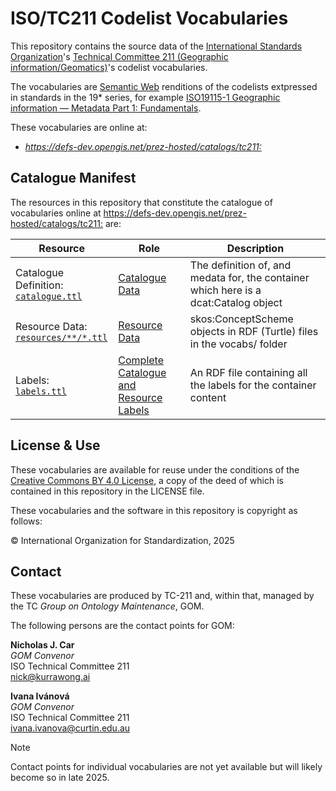 # ISO/TC211 Codelist Vocabularies

This repository contains the source data of the [International Standards Organization](https://www.iso.org)'s [Technical Committee 211 (Geographic information/Geomatics)](https://committee.iso.org/home/tc211)'s codelist vocabularies.

The vocabularies are [Semantic Web](https://en.wikipedia.org/wiki/Semantic_Web) renditions of the codelists extpressed in standards in the 19* series, for example [ISO19115-1 Geographic information — Metadata Part 1: Fundamentals](https://www.iso.org/standard/53798.html).

These vocabularies are online at:

* *<https://defs-dev.opengis.net/prez-hosted/catalogs/tc211:>*



## Catalogue Manifest

The resources in this repository that constitute the catalogue of vocabularies online at <https://defs-dev.opengis.net/prez-hosted/catalogs/tc211:> are: 

| Resource                                                       | Role                                                                                                                | Description                                                                          |
|----------------------------------------------------------------|---------------------------------------------------------------------------------------------------------------------|--------------------------------------------------------------------------------------|
| Catalogue Definition:<br />[`catalogue.ttl`](catalogue.ttl)    | [Catalogue Data](https://prez.dev/ManifestResourceRoles/CatalogueData)                                              | The definition of, and medata for, the container which here is a dcat:Catalog object |
| Resource Data:<br />[`resources/**/*.ttl`](resources/**/*.ttl) | [Resource Data](https://prez.dev/ManifestResourceRoles/ResourceData)                                                | skos:ConceptScheme objects in RDF (Turtle) files in the vocabs/ folder               |
| Labels:<br />[`labels.ttl`](labels.ttl)                        | [Complete Catalogue and Resource Labels](https://prez.dev/ManifestResourceRoles/CompleteCatalogueAndResourceLabels) | An RDF file containing all the labels for the container content                      |


## License & Use

These vocabularies are available for reuse under the conditions of the [Creative Commons BY 4.0 License](https://creativecommons.org/licenses/by/4.0/), a copy of the deed of which is contained in this repository in the LICENSE file.

These vocabularies and the software in this repository is copyright as follows:

&copy; International Organization for Standardization, 2025


## Contact

These vocabularies are produced by TC-211 and, within that, managed by the TC _Group on Ontology Maintenance_, GOM.

The following persons are the contact points for GOM:

**Nicholas J. Car**                     
*GOM Convenor*                           
ISO Technical Committee 211             
<nick@kurrawong.ai> 

**Ivana Ivánová**                     
*GOM Convenor*                           
ISO Technical Committee 211             
<ivana.ivanova@curtin.edu.au> 

> [!NOTE]  
> Contact points for individual vocabularies are not yet available but will likely become so in late 2025.
